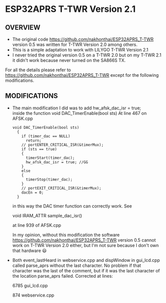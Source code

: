 # ESP32APRS T-TWR Version 2.1

## OVERVIEW

- The original code https://github.com/nakhonthai/ESP32APRS_T-TWR version 0.5 was written for T-TWR Version 2.0 among others.
- This is a simple adaptation to work with LILYGO T-TWR Version 2.1
- I never tried the original version 0.5 on a T-TWR 2.0 but on my T-TWR 2.1 it didn't work because never turned on the SA866S TX.

For all the details please refer to https://github.com/nakhonthai/ESP32APRS_T-TWR
except for the following modifications.

## MODIFICATIONS

- The main modification I did was to add     hw_afsk_dac_isr = true;  
  inside the function void DAC_TimerEnable(bool sts) At line 467 on AFSK.cpp

  ```
  void DAC_TimerEnable(bool sts)
    {
      if (timer_dac == NULL)
        return;
      // portENTER_CRITICAL_ISR(&timerMux);
      if (sts == true)
      {
        timerStart(timer_dac);
        hw_afsk_dac_isr = true; //GG
      }
      else
      {
        timerStop(timer_dac);
      }
      // portEXIT_CRITICAL_ISR(&timerMux);
      dacEn = 0;
    }
  ```
  
  in this way the DAC timer function can correctly work. See

  void IRAM_ATTR sample_dac_isr()

  at line 939 of AFSK.cpp

  In my opinion, without this modification the software https://github.com/nakhonthai/ESP32APRS_T-TWR version 0.5 cannot work on T-TWR Version 2.0 either, but I'm not sure because I don't own that hardware
😃

- Both event_lastHeard in webservice.cpp and dispWindow in gui_lcd.cpp called parse_aprs without the last character. No problem if that character was the last of the comment, but if it was the last character of the location parse_aprs failed. Corrected at lines:
  
  6785 gui_lcd.cpp

  874 webservice.cpp

  
     
